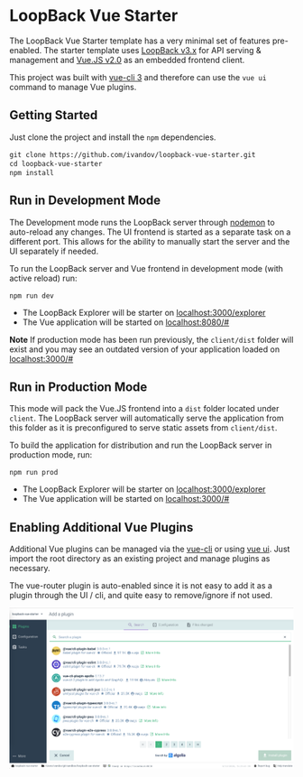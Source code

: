 # LoopBack Vue Starter
The LoopBack Vue Starter template has a very minimal set of features pre-enabled. The starter template uses [LoopBack v3.x](http://loopback.io/doc/en/lb3/) for API serving & management and [Vue.JS v2.0](https://vuejs.org/) as an embedded frontend client.

This project was built with [vue-cli 3](https://cli.vuejs.org/) and therefore can use the `vue ui` command to manage Vue plugins.

## Getting Started
Just clone the project and install the `npm` dependencies.

```
git clone https://github.com/ivandov/loopback-vue-starter.git
cd loopback-vue-starter
npm install
```

## Run in Development Mode
The Development mode runs the LoopBack server through [nodemon](https://www.npmjs.com/package/nodemon) to auto-reload any changes. The UI frontend is started as a separate task on a different port. This allows for the ability to manually start the server and the UI separately if needed. 

To run the LoopBack server and Vue frontend in development mode (with active reload) run:
```
npm run dev
```
- The LoopBack Explorer will be starter on [localhost:3000/explorer](http://localhost:3000/explorer/)
- The Vue application will be started on [localhost:8080/#](http://localhost:8080/#/)

**Note** If production mode has been run previously, the `client/dist` folder will exist and you may see an outdated version of your application loaded on [localhost:3000/#](http://localhost:3000/)

## Run in Production Mode
This mode will pack the Vue.JS frontend into a `dist` folder located under `client`. The LoopBack server will automatically serve the application from this folder as it is preconfigured to serve static assets from `client/dist`.

To build the application for distribution and run the LoopBack server in production mode, run: 
```
npm run prod
```
- The LoopBack Explorer will be starter on [localhost:3000/explorer](http://localhost:3000/explorer/)
- The Vue application will be started on [localhost:3000/#](http://localhost:3000/#/)


## Enabling Additional Vue Plugins
Additional Vue plugins can be managed via the [vue-cli](https://cli.vuejs.org/) or using [vue ui](https://cli.vuejs.org/guide/creating-a-project.html#using-the-gui). Just import the root directory as an existing project and manage plugins as necessary.

The vue-router plugin is auto-enabled since it is not easy to add it as a plugin through the UI / cli, and quite easy to remove/ignore if not used. 

![Vue Plugins](client/public/vue_plugins.png)
